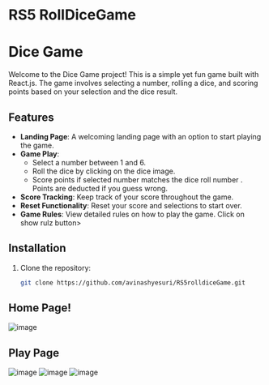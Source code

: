# RS5 RollDiceGame
# Dice Game
Welcome to the Dice Game project! This is a simple yet fun game built with React.js. The game involves selecting a number, rolling a dice, and scoring points based on your selection and the dice result.

## Features

- **Landing Page**: A welcoming landing page with an option to start playing the game.
- **Game Play**: 
  - Select a number between 1 and 6.
  - Roll the dice by clicking on the dice image.
  - Score points if  selected number matches the dice roll number . Points are deducted if you guess wrong.
- **Score Tracking**: Keep track of your score throughout the game.
- **Reset Functionality**: Reset your score and selections to start over.
- **Game Rules**: View detailed rules on how to play the game. Click on show rulz button>

## Installation

1. Clone the repository:
   ```bash
   git clone https://github.com/avinashyesuri/RS5rolldiceGame.git

## Home Page!
![image](https://github.com/user-attachments/assets/5f03d556-7c64-42f9-86a4-c65697c9067b)

## Play Page
![image](https://github.com/user-attachments/assets/947f0ec4-81cf-4892-befc-8f6e4a71c403)
![image](https://github.com/user-attachments/assets/26af0078-b35e-4e9d-aef3-f1e647d5ffe4)
![image](https://github.com/user-attachments/assets/c6cbd731-931c-49bd-9b67-3924b6e018b1)


